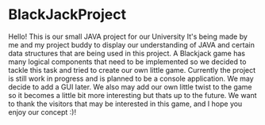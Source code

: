 # BlackJackProject
Hello! This is our small JAVA project for our University
It's being made by me and my project buddy to display our understanding of JAVA and certain data structures that are being used in this project.
A Blackjack game has many logical components that need to be implemented so we decided to tackle this task and tried to create our own little game.
Currently the project is still work in progress and is planned to be a console application. We may decide to add a GUI later.
We also may add our own little twist to the game so it becomes a little bit more interesting but thats up to the future.
We want to thank the visitors that may be interested in this game, and I hope you enjoy our concept :)!
